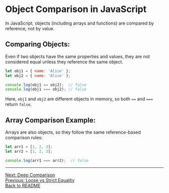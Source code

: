 <!-- #### [Go Back ↩](./README.md) -->
# Object Comparison in JavaScript

In JavaScript, objects (including arrays and functions) are compared by reference, not by value.

## Comparing Objects:
Even if two objects have the same properties and values, they are not considered equal unless they reference the same object.

```javascript
let obj1 = { name: 'Alice' };
let obj2 = { name: 'Alice' };

console.log(obj1 == obj2);  // false
console.log(obj1 === obj2); // false
```

Here, `obj1` and `obj2` are different objects in memory, so both `==` and `===` return `false`.

## Array Comparison Example:
Arrays are also objects, so they follow the same reference-based comparison rules:

```javascript
let arr1 = [1, 2, 3];
let arr2 = [1, 2, 3];

console.log(arr1 === arr2);  // false
```

---
[Next: Deep Comparison](./deep_comparison.md)  
[Previous: Loose vs Strict Equality](./loose_vs_strict.md)  
[Back to README](./README.md)